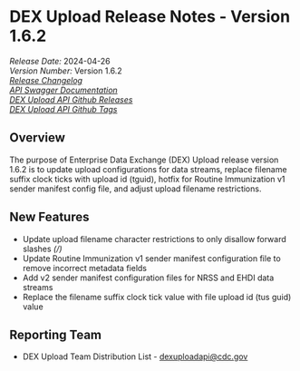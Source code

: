 # DEX Upload Release Notes - Version 1.6.2

*Release Date:* 2024-04-26  <br/>
*Version Number:* Version 1.6.2  <br/>
*[Release Changelog](https://github.com/CDCgov/data-exchange-upload/blob/main/CHANGELOG.md)*  <br/>
*[API Swagger Documentation](https://cdcgov.github.io/data-exchange-upload/)* <br/>
*[DEX Upload API Github Releases](https://github.com/CDCgov/data-exchange-upload/releases)* <br/>
*[DEX Upload API Github Tags](https://github.com/CDCgov/data-exchange-upload/tags)*

## Overview
The purpose of Enterprise Data Exchange (DEX) Upload release version 1.6.2 is to update upload configurations for data streams, replace filename suffix clock ticks with upload id (tguid), hotfix for Routine Immunization v1 sender manifest config file, and adjust upload filename restrictions.

## New Features
- Update upload filename character restrictions to only disallow forward slashes *(/)*
- Update Routine Immunization v1 sender manifest configuration file to remove incorrect metadata fields
- Add v2 sender manifest configuration files for NRSS and EHDI data streams
- Replace the filename suffix clock tick value with file upload id (tus guid) value

## Reporting Team
- DEX Upload Team Distribution List - dexuploadapi@cdc.gov